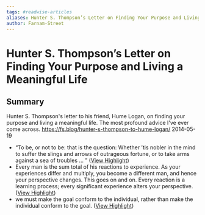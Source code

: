 ```yaml
---
tags: #readwise-articles
aliases: Hunter S. Thompson’s Letter on Finding Your Purpose and Living a Meaningful Life
author: Farnam-Street
---
```

# Hunter S. Thompson’s Letter on Finding Your Purpose and Living a Meaningful Life

## Summary
Hunter S. Thompson's letter to his friend, Hume Logan, on finding your purpose and living a meaningful life. The most profound advice I've ever come across.
https://fs.blog/hunter-s-thompson-to-hume-logan/
2014-05-19

- “To be, or not to be: that is the question: Whether ’tis nobler in the mind to suffer the slings and arrows of outrageous fortune, or to take arms against a sea of troubles … ” ([View Highlight](https://read.readwise.io/read/01hb49b1gst1bh1gjxce4b8mqw))
- Every man is the sum total of his reactions to experience. As your experiences differ and multiply, you become a different man, and hence your perspective changes. This goes on and on. Every reaction is a learning process; every significant experience alters your perspective. ([View Highlight](https://read.readwise.io/read/01hb49e917daj3jkvx3qxfprzh))
- we must make the goal conform to the individual, rather than make the individual conform to the goal. ([View Highlight](https://read.readwise.io/read/01hb49jmvgd3d75gtfrsqhh2xn))
